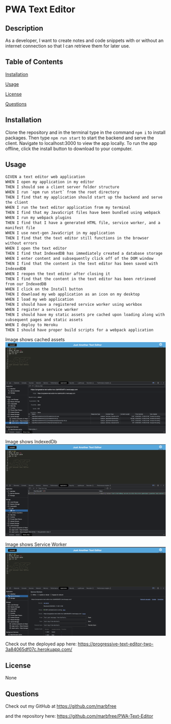 # PWA Text Editor 

## Description 
  As a developer, I want to create notes and code snippets with or without an internet connection so that I can retrieve them for later use.

## Table of Contents
[Installation](#installation) 

[Usage](#usage)

[License](#license)

[Questions](#questions)

## Installation 
  Clone the repository and in the terminal type in the command ```npm i``` to install packages.  Then type ```npm run start``` to start the backend and serve the client.  Navigate to localhost:3000 to view the app locally.  To run the app offline, click the install button to download to your computer.

## Usage 
```
GIVEN a text editor web application
WHEN I open my application in my editor
THEN I should see a client server folder structure
WHEN I run `npm run start` from the root directory
THEN I find that my application should start up the backend and serve the client
WHEN I run the text editor application from my terminal
THEN I find that my JavaScript files have been bundled using webpack
WHEN I run my webpack plugins
THEN I find that I have a generated HTML file, service worker, and a manifest file
WHEN I use next-gen JavaScript in my application
THEN I find that the text editor still functions in the browser without errors
WHEN I open the text editor
THEN I find that IndexedDB has immediately created a database storage
WHEN I enter content and subsequently click off of the DOM window
THEN I find that the content in the text editor has been saved with IndexedDB
WHEN I reopen the text editor after closing it
THEN I find that the content in the text editor has been retrieved from our IndexedDB
WHEN I click on the Install button
THEN I download my web application as an icon on my desktop
WHEN I load my web application
THEN I should have a registered service worker using workbox
WHEN I register a service worker
THEN I should have my static assets pre cached upon loading along with subsequent pages and static assets
WHEN I deploy to Heroku
THEN I should have proper build scripts for a webpack application
```
   


Image shows cached assets
![alt text](./client/src/images/cached%20assets.png)

Image shows IndexedDb
![alt text](./client/src/images/lndexeddb.png)

Image shows Service Worker
![alt text](./client/src/images/ServiceWorker.png)

Check out the deployed app here:
https://progressive-text-editor-two-3a84065df07c.herokuapp.com/

## License
  None
  
## Questions
Check out my GitHub at https://github.com/marbfree 

and the repository here:
https://github.com/marbfree/PWA-Text-Editor
